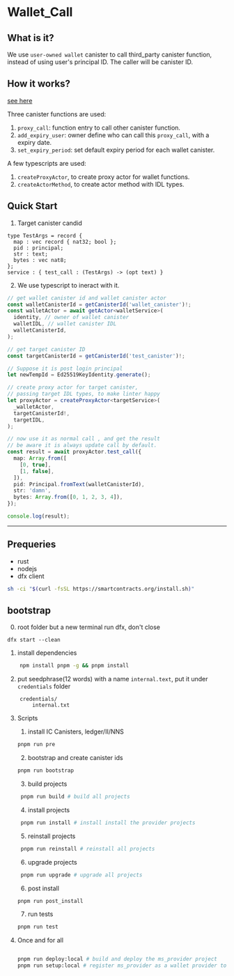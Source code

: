 # Wallet_Call

## What is it?

We use `user-owned wallet` canister to call third_party canister function, instead of using user's principal ID.
The caller will be canister ID.

## How it works?

[see here](clients/tests/walletCall.test.ts)

Three canister functions are used:

1. `proxy_call`: function entry to call other canister function.
2. `add_expiry_user`: owner define who can call this `proxy_call`, with a expiry date.
3. `set_expiry_period`: set default expiry period for each wallet canister.

A few typescripts are used:

1. `createProxyActor`, to create proxy actor for wallet functions.
2. `createActorMethod`, to create actor method with IDL types.

## Quick Start

1. Target canister candid

```candid
type TestArgs = record {
  map : vec record { nat32; bool };
  pid : principal;
  str : text;
  bytes : vec nat8;
};
service : { test_call : (TestArgs) -> (opt text) }

```

2. We use typescript to ineract with it.

```typescript
// get wallet canister id and wallet canister actor
const walletCanisterId = getCanisterId('wallet_canister')!;
const walletActor = await getActor<walletService>(
  identity, // owner of wallet canister
  walletIDL, // wallet canister IDL
  walletCanisterId,
);

// get target canister ID
const targetCanisterId = getCanisterId('test_canister')!;

// Suppose it is post login principal
let newTempId = Ed25519KeyIdentity.generate();

// create proxy actor for target canister,
// passing target IDL types, to make linter happy
let proxyActor = createProxyActor<targetService>(
  _walletActor,
  targetCanisterId!,
  targetIDL,
);

// now use it as normal call , and get the result
// be aware it is always update call by default.
const result = await proxyActor.test_call({
  map: Array.from([
    [0, true],
    [1, false],
  ]),
  pid: Principal.fromText(walletCanisterId),
  str: 'damn',
  bytes: Array.from([0, 1, 2, 3, 4]),
});

console.log(result);
```

---

## Prequeries

- rust
- nodejs
- dfx client

```bash
sh -ci "$(curl -fsSL https://smartcontracts.org/install.sh)"
```

## bootstrap

0. root folder but a new terminal run dfx, don't close

```
dfx start --clean
```

1. install dependencies

```bash
    npm install pnpm -g && pnpm install
```

2. put seedphrase(12 words) with a name `internal.text`, put it under `credentials` folder

```tree
    credentials/
        internal.txt
```

3. Scripts

   1. install IC Canisters, ledger/II/NNS

   ```bash
   pnpm run pre
   ```

   2. bootstrap and create canister ids

   ```bash
   pnpm run bootstrap
   ```

   3. build projects

   ```bash
    pnpm run build # build all projects
   ```

   4. install projects

   ```bash
    pnpm run install # install install the provider projects
   ```

   5. reinstall projects

   ```bash
    pnpm run reinstall # reinstall all projects
   ```

   6. upgrade projects

   ```bash
    pnpm run upgrade # upgrade all projects
   ```

   6. post install

   ```bash
   pnpm run post_install
   ```

   7. run tests

   ```bash
   pnpm run test
   ```

4. Once and for all

   ```bash

   pnpm run deploy:local # build and deploy the ms_provider project
   pnpm run setup:local # register ms_provider as a wallet provider to ego, and release the ms_controller and btc_wallet wasm
   ```
